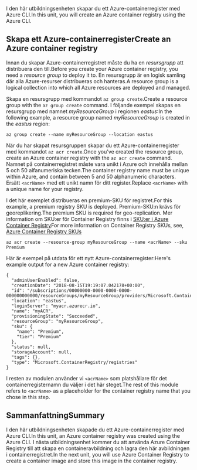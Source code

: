 <span data-ttu-id="67edb-101">I den här utbildningsenheten skapar du ett Azure-containerregister med Azure CLI.</span><span class="sxs-lookup"><span data-stu-id="67edb-101">In this unit, you will create an Azure container registry using the Azure CLI.</span></span>

## <a name="create-an-azure-container-registry"></a><span data-ttu-id="67edb-102">Skapa ett Azure-containerregister</span><span class="sxs-lookup"><span data-stu-id="67edb-102">Create an Azure container registry</span></span>

<span data-ttu-id="67edb-103">Innan du skapar Azure-containerregistret måste du ha en *resursgrupp* att distribuera den till.</span><span class="sxs-lookup"><span data-stu-id="67edb-103">Before you create your Azure container registry, you need a *resource group* to deploy it to.</span></span> <span data-ttu-id="67edb-104">En resursgrupp är en logisk samling där alla Azure-resurser distribueras och hanteras.</span><span class="sxs-lookup"><span data-stu-id="67edb-104">A resource group is a logical collection into which all Azure resources are deployed and managed.</span></span>

<span data-ttu-id="67edb-105">Skapa en resursgrupp med kommandot `az group create`.</span><span class="sxs-lookup"><span data-stu-id="67edb-105">Create a resource group with the `az group create` command.</span></span> <span data-ttu-id="67edb-106">I följande exempel skapas en resursgrupp med namnet *myResourceGroup* i regionen *eastus*:</span><span class="sxs-lookup"><span data-stu-id="67edb-106">In the following example, a resource group named *myResourceGroup* is created in the *eastus* region:</span></span>

```azurecli
az group create --name myResourceGroup --location eastus
```

<span data-ttu-id="67edb-107">När du har skapat resursgruppen skapar du ett Azure-containerregister med kommandot `az acr create`.</span><span class="sxs-lookup"><span data-stu-id="67edb-107">Once you've created the resource group, create an Azure container registry with the `az acr create` command.</span></span> <span data-ttu-id="67edb-108">Namnet på containerregistret måste vara unikt i Azure och innehålla mellan 5 och 50 alfanumeriska tecken.</span><span class="sxs-lookup"><span data-stu-id="67edb-108">The container registry name must be unique within Azure, and contain between 5 and 50 alphanumeric characters.</span></span> <span data-ttu-id="67edb-109">Ersätt `<acrName>` med ett unikt namn för ditt register.</span><span class="sxs-lookup"><span data-stu-id="67edb-109">Replace `<acrName>` with a unique name for your registry.</span></span>

<span data-ttu-id="67edb-110">I det här exemplet distribueras en premium-SKU för registret.</span><span class="sxs-lookup"><span data-stu-id="67edb-110">For this example, a premium registry SKU is deployed.</span></span> <span data-ttu-id="67edb-111">Premium-SKU:n krävs för georeplikering.</span><span class="sxs-lookup"><span data-stu-id="67edb-111">The premium SKU is required for geo-replication.</span></span> <span data-ttu-id="67edb-112">Mer information om SKU:er för Container Registry finns i [SKU:er i Azure Container Registry](https://docs.microsoft.com/en-us/azure/container-registry/container-registry-skus)</span><span class="sxs-lookup"><span data-stu-id="67edb-112">For more information on Container Registry SKUs, see, [Azure Container Registry SKUs](https://docs.microsoft.com/en-us/azure/container-registry/container-registry-skus)</span></span>

```azurecli
az acr create --resource-group myResourceGroup --name <acrName> --sku Premium
```

<span data-ttu-id="67edb-113">Här är exempel på utdata för ett nytt Azure-containerregister:</span><span class="sxs-lookup"><span data-stu-id="67edb-113">Here's example output for a new Azure container registry:</span></span>

```console
{
  "adminUserEnabled": false,
  "creationDate": "2018-08-15T19:19:07.042178+00:00",
  "id": "/subscriptions/00000000-0000-0000-0000-000000000000/resourceGroups/myResourceGroup/providers/Microsoft.ContainerRegistry/registries/myACR0007",
  "location": "eastus",
  "loginServer": "myacr.azurecr.io",
  "name": "myACR",
  "provisioningState": "Succeeded",
  "resourceGroup": "myResourceGroup",
  "sku": {
    "name": "Premium",
    "tier": "Premium"
  },
  "status": null,
  "storageAccount": null,
  "tags": {},
  "type": "Microsoft.ContainerRegistry/registries"
}
```

<span data-ttu-id="67edb-114">I resten av modulen använder vi `<acrName>` som platshållare för det containerregisternamn du väljer i det här steget.</span><span class="sxs-lookup"><span data-stu-id="67edb-114">The rest of this module refers to `<acrName>` as a placeholder for the container registry name that you chose in this step.</span></span>

## <a name="summary"></a><span data-ttu-id="67edb-115">Sammanfattning</span><span class="sxs-lookup"><span data-stu-id="67edb-115">Summary</span></span>

<span data-ttu-id="67edb-116">I den här utbildningsenheten skapade du ett Azure-containerregister med Azure CLI.</span><span class="sxs-lookup"><span data-stu-id="67edb-116">In this unit, an Azure container registry was created using the Azure CLI.</span></span> <span data-ttu-id="67edb-117">I nästa utbildningsenhet kommer du att använda Azure Container Registry till att skapa en containeravbildning och lagra den här avbildningen i containerregistret.</span><span class="sxs-lookup"><span data-stu-id="67edb-117">In the next unit, you will use Azure Container Registry to create a container image and store this image in the container registry.</span></span>